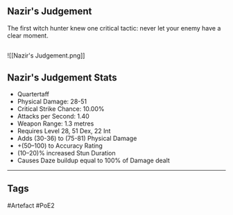 ## Nazir's Judgement
The first witch hunter knew one critical tactic: never let your enemy have a clear moment.
##
![[Nazir's Judgement.png]]
## Nazir's Judgement Stats
- Quartertaff
- Physical Damage: 28-51
- Critical Strike Chance: 10.00%
- Attacks per Second: 1.40
- Weapon Range: 1.3 metres
- Requires Level 28, 51 Dex, 22 Int
- Adds (30-36) to (75-81) Physical Damage
- +(50–100) to Accuracy Rating
- (10–20)% increased Stun Duration
- Causes Daze buildup equal to 100% of Damage dealt


---
## Tags
#Artefact
#PoE2